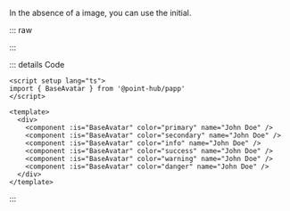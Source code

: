 In the absence of a image, you can use the initial.

::: raw

<AvatarColor />

:::

::: details Code

```vue
<script setup lang="ts">
import { BaseAvatar } from '@point-hub/papp'
</script>

<template>
  <div>
    <component :is="BaseAvatar" color="primary" name="John Doe" />
    <component :is="BaseAvatar" color="secondary" name="John Doe" />
    <component :is="BaseAvatar" color="info" name="John Doe" />
    <component :is="BaseAvatar" color="success" name="John Doe" />
    <component :is="BaseAvatar" color="warning" name="John Doe" />
    <component :is="BaseAvatar" color="danger" name="John Doe" />
  </div>
</template>
```

:::
